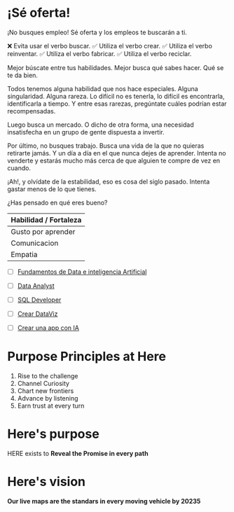 # ¡Sé oferta!

¡No busques empleo! Sé oferta y los empleos te buscarán a ti.

❌ Evita usar el verbo buscar.
✅ Utiliza el verbo crear. 
✅ Utiliza el verbo reinventar. 
✅ Utiliza el verbo fabricar. 
✅ Utiliza el verbo reciclar. 

Mejor búscate entre tus habilidades. 
Mejor busca qué sabes hacer. 
Qué se te da bien. 

Todos tenemos alguna habilidad que nos hace especiales. Alguna singularidad. Alguna rareza. Lo difícil no es tenerla, lo difícil es encontrarla, identificarla a tiempo. Y entre esas rarezas, pregúntate cuáles podrían estar recompensadas. 

Luego busca un mercado. O dicho de otra forma, una necesidad insatisfecha en un grupo de gente dispuesta a invertir.

Por último, no busques trabajo. Busca una vida de la que no quieras retirarte jamás. Y un día a día en el que nunca dejes de aprender. Intenta no venderte y estarás mucho más cerca de que alguien te compre de vez en cuando.

¡Ah!, y olvídate de la estabilidad, eso es cosa del siglo pasado. Intenta gastar menos de lo que tienes. 

¿Has pensado en qué eres bueno? 


|Habilidad / Fortaleza|
|---------------------|
| Gusto por aprender|
| Comunicacion |
| Empatia  |





- [ ] [Fundamentos de Data e inteligencia Artificial](https://platzi.com/new-home/mis-rutas/14378027/)
- [ ] [Data Analyst](https://platzi.com/new-home/mis-rutas/10804796/)
- [ ] [SQL Developer](https://platzi.com/new-home/mis-rutas/14639346/)
- [ ] [Crear DataViz](https://platzi.com/new-home/mis-rutas/14639354/)
- [ ] [Crear una app con IA](https://platzi.com/new-home/mis-rutas/14639340/)


# Purpose Principles at Here
1. Rise to the challenge
2. Channel Curiosity
3. Chart new frontiers
4. Advance by listening
5. Earn trust at every turn

# Here's purpose
HERE exists to **Reveal the Promise in every path**

# Here's vision
**Our live maps are the standars in every moving vehicle by 20235**
